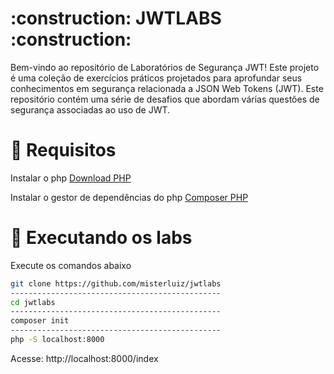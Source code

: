 <h1> :construction: JWTLABS  :construction: </h1>

Bem-vindo ao repositório de Laboratórios de Segurança JWT! Este projeto é uma coleção de exercícios práticos projetados para aprofundar seus conhecimentos em segurança relacionada a JSON Web Tokens (JWT). Este repositório contém uma série de desafios que abordam várias questões de segurança associadas ao uso de JWT.

# :jigsaw: Requisitos 
Instalar o php [Download PHP](https://www.php.net/downloads)

Instalar o gestor de dependências do php [Composer PHP](https://getcomposer.org/)

# :hammer: Executando os labs 
Execute os comandos abaixo
```bash
git clone https://github.com/misterluiz/jwtlabs
-----------------------------------------------
cd jwtlabs
-----------------------------------------------
composer init
-----------------------------------------------
php -S localhost:8000
```
Acesse: http://localhost:8000/index






